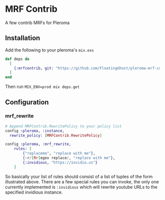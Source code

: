 # MRF Contrib

A few contrib MRFs for Pleroma

## Installation

Add the following to your pleroma's `mix.exs`

```elixir
def deps do
  [
    {:mrfcontrib, git: "https://github.com/FloatingGhost/pleroma-mrf-contrib.git", tag: "v0.0.4"}
  ]
end
```

Then run `MIX_ENV=prod mix deps.get`

## Configuration 

### mrf\_rewrite

```elixir
# Append MRFContrib.RewritePolicy to your policy list
config :pleroma, :instance,
  rewrite_policy: [MRFContrib.RewritePolicy]

config :pleroma, :mrf_rewrite,
    rules: [
        {"replaceme", "replace with me"},
        {~r/[Rr]egex replace/, "replace with me"},
        {:invidious, "https://invidio.us"}
    ]
```

So basically your list of rules should consist of a list of tuples of the form illustrated above.
There are a few special rules you can invoke, the only one currently implemented is `:invidious`
which will rewrite youtube URLs to the specified invidious instance.
